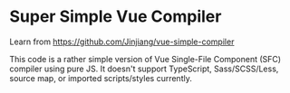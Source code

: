 # Super Simple Vue Compiler

Learn from https://github.com/Jinjiang/vue-simple-compiler

This code is a rather simple version of Vue Single-File Component (SFC) compiler using pure JS. It doesn't support TypeScript, Sass/SCSS/Less, source map, or imported scripts/styles currently.
